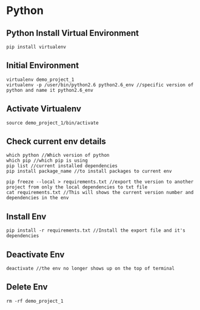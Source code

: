 # Python

## Python Install Virtual Environment
```terminal
pip install virtualenv
```

## Initial Environment
```terminal
virtualenv demo_project_1
virtualenv -p /user/bin/python2.6 python2.6_env //specific version of python and name it python2.6_env
```

## Activate Virtualenv
```terminal
source demo_project_1/bin/activate
```

## Check current env details
```terminal
which python //Which version of python
which pip //which pip is using
pip list //current installed dependencies
pip install package_name //to install packages to current env

pip freeze --local > requirements.txt //export the version to another project from only the local dependencies to txt file
cat requirements.txt //This will shows the current version number and dependencies in the env
```

## Install Env
```terminal
pip install -r requirements.txt //Install the export file and it's dependencies
```

## Deactivate Env
```terminal
deactivate //the env no longer shows up on the top of terminal
```

## Delete Env
```terminal
rm -rf demo_project_1
```


